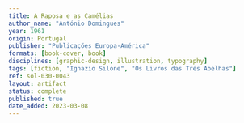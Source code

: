 ```yaml
---
title: A Raposa e as Camélias
author_name: "António Domingues"
year: 1961
origin: Portugal
publisher: "Publicações Europa-América"
formats: [book-cover, book]
disciplines: [graphic-design, illustration, typography]
tags: [fiction, "Ignazio Silone", "Os Livros das Três Abelhas"]
ref: sol-030-0043
layout: artifact
status: complete
published: true
date_added: 2023-03-08
---
```

